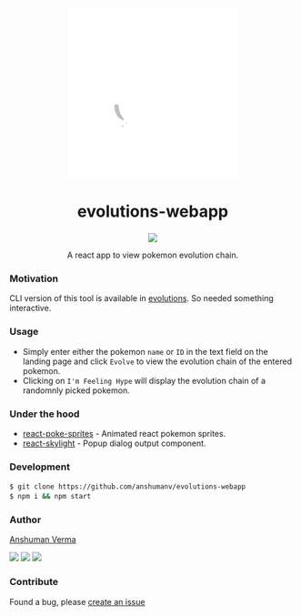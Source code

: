 <p align="center">
	<img src="./gastlyevolutionchain.gif" height="300px" alt="Lugia">
	<h1 align="center">evolutions-webapp</h1>
</p>
<p align="center">
	<a href="https://travis-ci.org/anshumanv/evolutions-webapp"><img src="https://img.shields.io/travis/anshumanv/evolutions-webapp.svg?style=for-the-badge" align="center"></a>
</p>

<p align="center">A react app to view pokemon evolution chain.</p>

### Motivation

CLI version of this tool is available in [evolutions](https://github.com/anshumanv/evolutions). So needed something interactive.

### Usage

* Simply enter either the pokemon `name` or `ID` in the text field on the landing page and click `Evolve` to view the evolution chain of the entered pokemon.
* Clicking on `I'm Feeling Hype` will display the evolution chain of a randomnly picked pokemon.

### Under the hood

* [react-poke-sprites](https://github.com/anshumanv/react-poke-sprites) - Animated react pokemon sprites.
* [react-skylight](https://github.com/marcio/react-skylight) - Popup dialog output component.

### Development

```sh
$ git clone https://github.com/anshumanv/evolutions-webapp
$ npm i && npm start
```

### Author

[Anshuman Verma](https://github.com/anshumanv)

[<img src="https://image.flaticon.com/icons/svg/185/185961.svg" width="35" padding="10">](https://twitter.com/Anshumaniac12)
[<img src="https://image.flaticon.com/icons/svg/185/185964.svg" width="35" padding="10">](https://linkedin.com/in/anshumanv12)
[<img src="https://image.flaticon.com/icons/svg/185/185981.svg" width="35" padding="10">](https://www.facebook.com/anshumanv12)

### Contribute

Found a bug, please [create an issue](https://github.com/anshumanv/evolutions-webapp/issues/new)
